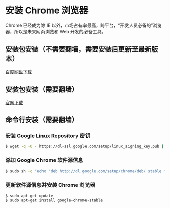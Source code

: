 # 安装 Chrome 浏览器

Chrome 已经成为除 IE 以外，市场占有率最高，跨平台，“开发人员必备的”浏览器，所以是未来网页浏览和 Web 开发的必备工具。

## 安装包安装（不需要翻墙，需要安装后更新至最新版本）

[百度网盘下载](http://pan.baidu.com/s/1o7mdnse)

## 安装包安装（需要翻墙）

[官网下载](https://www.google.com/chrome/)

## 命令行安装（需要翻墙）

### 安装 Google Linux Repository 密钥

```bash
$ wget -q -O - https://dl-ssl.google.com/setup/linux_signing_key.pub | sudo apt-key add -
```

### 添加 Google Chrome 软件源信息

```bash
$ sudo sh -c 'echo "deb http://dl.google.com/setup/chrome/deb/ stable main" >> /etc/apt/sources.list.d/google-chrome.list'
```

### 更新软件源信息并安装 Chrome 浏览器

```bash
$ sudo apt-get update
$ sudo apt-get install google-chrome-stable
```
